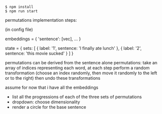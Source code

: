     $ npm install
    $ npm run start


permutations implementation steps:

(in config file)

embeddings = {
  'sentence': [vec],
  ...
}

state = {
  sets: [
    {
      label: '1',
      sentence: 'I finally ate lunch'
    },
    {
      label: '2',
      sentence: 'this movie sucked'
    }
  ]
}

permutations can be derived from the sentence alone
permutations: take an array of indices representing each word, at each step perform a random transformation (choose an index randomly, then move it randomly to the left or to the right)
then undo these transformations

assume for now that i have all the embeddings

- list all the progressions of each of the three sets of permutations
- dropdown: choose dimensionality
- render a circle for the base sentence
